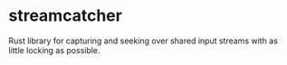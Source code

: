 # streamcatcher
Rust library for capturing and seeking over shared input streams with as little locking as possible.
